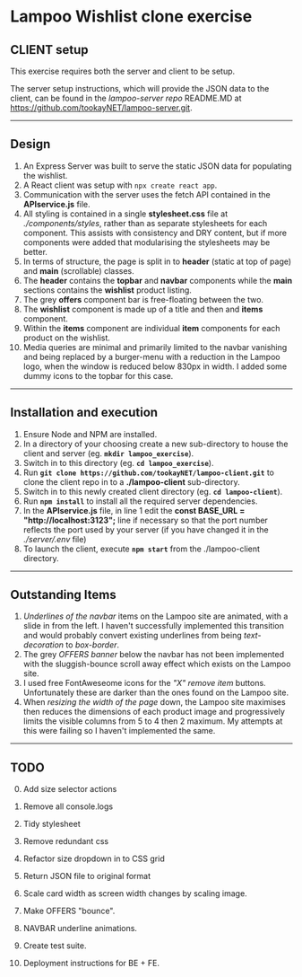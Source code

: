# Lampoo Wishlist clone exercise
## CLIENT setup
This exercise requires both the server and client to be setup.

The server setup instructions, which will provide the JSON data to the client, can be found in the *lampoo-server repo* README.MD at https://github.com/tookayNET/lampoo-server.git.

---
## Design
1. An Express Server was built to serve the static JSON data for populating the wishlist.
2. A React client was setup with `npx create react app`.
3. Communication with the server uses the fetch API contained in the **APIservice.js** file.
4. All styling is contained in a single **stylesheet.css** file at *./components/styles*, rather than as separate stylesheets for each component. This assists with consistency and DRY content, but if more components were added that modularising the stylesheets may be better.
5. In terms of structure, the page is split in to **header** (static at top of page) and **main** (scrollable) classes.
6. The **header** contains the **topbar** and **navbar** components while the **main** sections contains the **wishlist** product listing.
7. The grey **offers** component bar is free-floating between the two.
8. The **wishlist** component is made up of a title and then and **items** component.
9. Within the **items** component are individual **item** components for each product on the wishlist.
10. Media queries are minimal and primarily limited to the navbar vanishing and being replaced by a burger-menu with a reduction in the Lampoo logo, when the window is reduced below 830px in width. I added some dummy icons to the topbar for this case.

---
## Installation and execution
1. Ensure Node and NPM are installed.
2. In a directory of your choosing create a new sub-directory to house the client and server (eg. **`mkdir lampoo_exercise`**).
3. Switch in to this directory (eg. **`cd lampoo_exercise`**).
4. Run **`git clone https://github.com/tookayNET/lampoo-client.git`** to clone the client repo in to a **./lampoo-client** sub-directory.
5. Switch in to this newly created client directory (eg. **`cd lampoo-client`**).
6. Run **`npm install`** to install all the required server dependencies.
7. In the **APIservice.js** file, in line 1 edit the **const BASE_URL = "http://localhost:3123";** line if necessary so that the port number reflects the port used by your server (if you have changed it in the *./server/.env* file)
8. To launch the client, execute **`npm start`** from the ./lampoo-client directory.

---
## Outstanding Items
1. *Underlines of the navbar* items on the Lampoo site are animated, with a slide in from the left. I haven't successfully implemented this transition and would probably convert existing underlines from being *text-decoration* to *box-border*.
2. The grey *OFFERS banner* below the navbar has not been implemented with the sluggish-bounce scroll away effect which exists on the Lampoo site.
3. I used free FontAweseome icons for the *"X" remove item* buttons. Unfortunately these are darker than the ones found on the Lampoo site.
4. When *resizing the width of the page* down, the Lampoo site maximises then reduces the dimensions of each product image and progressively limits the visible columns from 5 to 4 then 2 maximum. My attempts at this were failing so I haven't implemented the same.

---
## TODO
0. Add size selector actions
1. Remove all console.logs
2. Tidy stylesheet
3. Remove redundant css
4. Refactor size dropdown in to CSS grid
5. Return JSON file to original format

1. Scale card width as screen width changes by scaling image.

2. Make OFFERS "bounce".
3. NAVBAR underline animations.

4. Create test suite.
5. Deployment instructions for BE + FE.

